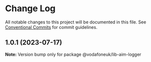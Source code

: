 # Change Log

All notable changes to this project will be documented in this file.
See [Conventional Commits](https://conventionalcommits.org) for commit guidelines.

## 1.0.1 (2023-07-17)

**Note:** Version bump only for package @vodafoneuk/lib-aim-logger
